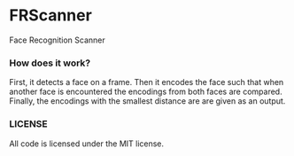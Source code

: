 # FRScanner
Face Recognition Scanner

### How does it work?
First, it detects a face on a frame. Then it encodes the face such that when another face is encountered the encodings from both faces are compared. Finally, the encodings with the smallest distance are are given as an output.

### LICENSE
All code is licensed under the MIT license.
